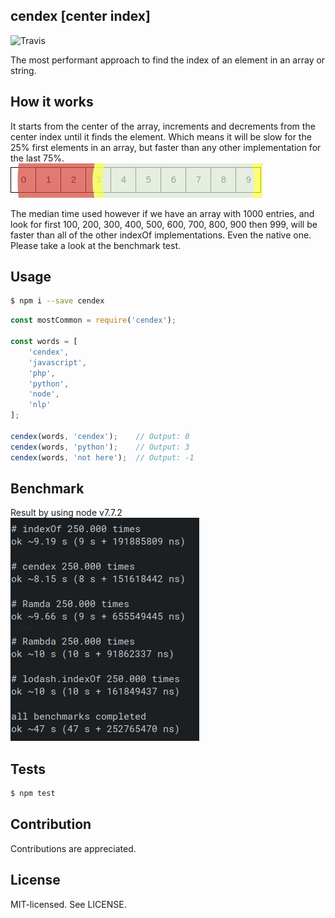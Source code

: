 cendex [center index]
--
![Travis](https://travis-ci.org/bjarneo/cendex.svg?branch=master)

The most performant approach to find the index of an element in an array or string.

How it works
--
It starts from the center of the array, increments and decrements from the center index until it finds the element. Which means it will be slow for the 25% first elements in an array, but faster than any other implementation for the last 75%.  
![How cendex work](https://github.com/bjarneo/cendex/blob/master/chart.png?raw=true)

The median time used however if we have an array with 1000 entries, and look for first 100, 200, 300, 400, 500, 600, 700, 800, 900 then 999, will be faster than all of the other indexOf implementations. Even the native one. Please take a look at the benchmark test.

Usage
--

```bash
$ npm i --save cendex
```

```js
const mostCommon = require('cendex');

const words = [
    'cendex',
    'javascript',
    'php',
    'python',
    'node',
    'nlp'
];

cendex(words, 'cendex');    // Output: 0
cendex(words, 'python');    // Output: 3
cendex(words, 'not here');  // Output: -1
```

Benchmark
--
Result by using node v7.7.2  
![How cendex work](https://github.com/bjarneo/cendex/blob/master/benchmark.png?raw=true)

Tests
--
```bash
$ npm test
```

Contribution
--
Contributions are appreciated.

License
--
MIT-licensed. See LICENSE.
